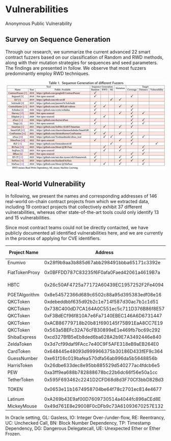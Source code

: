 # Vulnerabilities
Anonymous Public Vulnerability



## Survey on Sequence Generation

Through our research, 
we summarize the current advanced 22 smart contract fuzzers based on our classification of Random and RWD methods, 
along with their mutation strategies for sequences and seed parameters. 
The findings are presented in follow. 
We observe that most fuzzers predominantly employ RWD techniques.


![img.png](img.png)




## Real-World Vulnerability

In following, we present the names and corresponding addresses of 
146 real-world on-chain contract projects from which we extracted data, 
including 19 contract projects that collectively exhibit 37 different vulnerabilities, 
whereas other state-of-the-art tools could only identify 13 and 15 vulnerabilities.

Since most contract teams could not be directly contacted, 
we have publicly documented all identified vulnerabilities here, 
and we are currently in the process of applying for CVE identifiers.


| Project Name | Address | Num | Vulnerability Type |
| --- | --- | --- | --- |
| Enumivo | 0x28f9b9aa3b885d67abb298491bbba65171c3392e | 1 | GL |
| FiatTokenProxy | 0x0BFFDD787C83235f6F0afa0Faed42061a4619B7a | 5 | DG, GL, IO, RE, UC |
| HBTC | 0x26c50AF4725a77172A60439EC1957252F2Fe4094 | 4 | GL, IO, RE, UE |
| PGETAlgorithm | 0x8e54572366d689c6502c88a95d395383edf08e16 | 1 | IO |
| QKCToken | 0xdebeddbbf635d92b2c1e714f587d30ac7b1c1d51 | 1 | IO |
| QKCToken | 0x738C400dD7CA164A0C551ec5c711D376B86f8E57 | 1 | IO |
| QKCToken | 0xF3BdECf96f810A7e6Fa7140EBEC146A6D6731447 | 1 | IO |
| QKCToken | 0xACB86779718b20b81f690145f75B91EaA8CC7E19 | 1 | IO |
| QKCToken | 0x563a5BEFc32A76cFB30899eE1e469fb7bc69c292 | 1 | IO |
| ShibaExpress | 0xcd327BfB5eEb8ded6ba628A2b9E7A3492446e840 | 1 | IO |
| ZeldaToken | 0x3d7cf99daf9FAcc7e40C9F5AFE318eB9aEB264E0 | 3 | GL, IO, RE |
| CardToken | 0x648445e48093d999966375b30186D433fEF9c364 | 1 | IO |
| GuessNumber | 0xe61f16c019bafea570dfa56ab996da5b5648856b | 1 | TP |
| HarrisToken | 0x26dbe633dec8e95bb885529d540277ac4fdcb6e5 | 1 | UE |
| PEW | 0xa3ff9ea688b782888678bc22b6dc66f56e50a1cc | 3 | GL, IO, RE |
| TetherToken | 0x595F693462c2241D2CFD68d8d3F70Cf3bbD82Bd3 | 1 | TP |
| TOKEN | 0x0653e11b1674958704be64f78c2701ec814e4677 | 4 | GL, IO, RE, TP |
| Latinum | 0xA269b43E9af00D7609730514a4044fc896aCEd8E | 3 | GL, IO, RE |
| MickeyMouse | 0x49d761E8e29008F0cDFb9c73A61093670257E132 | 3 | GL, IO, RE |


In Oracle setting, 
GL: Gasless, 
IO: Integer Over-/under-flow, 
RE: Reentrancy, 
UC: Unchecked Call, 
BN: Block Number Dependency, 
TP: Timestamp Dependency, 
DG: Dangerous Delegatecall, 
UE: Unexpected Ether or Ether Frozen.


